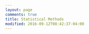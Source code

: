 ```yaml
---
layout: page
comments: true
title: Statistical Methods
modified: 2016-09-12T08:42:37-04:00
---
```


